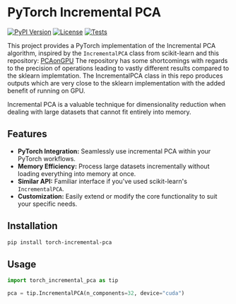 # PyTorch Incremental PCA

[![PyPI Version](https://img.shields.io/pypi/v/torch-incremental-pca.svg)](https://pypi.org/project/torch-incremental-pca/)
[![License](https://img.shields.io/badge/license-MIT-blue.svg)](LICENSE)
[![Tests](https://github.com/sirluk/torch-incremental-pca/actions/workflows/tests.yml/badge.svg)](https://github.com/sirluk/torch-incremental-pca/actions/workflows/tests.yml)

This project provides a PyTorch implementation of the Incremental PCA algorithm, inspired by the `IncrementalPCA` class from scikit-learn and this repository: [PCAonGPU](https://github.com/dnhkng/PCAonGPU/tree/main) The repository has some shortcomings with regards to the precision of operations leading to vastly different results compared to the sklearn implemtation. The IncrementalPCA class in this repo produces outputs which are very close to the sklearn implementation with the added benefit of running on GPU.

Incremental PCA is a valuable technique for dimensionality reduction when dealing with large datasets that cannot fit entirely into memory.

## Features

* **PyTorch Integration:** Seamlessly use incremental PCA within your PyTorch workflows.
* **Memory Efficiency:**  Process large datasets incrementally without loading everything into memory at once.
* **Similar API:**  Familiar interface if you've used scikit-learn's `IncrementalPCA`.
* **Customization:** Easily extend or modify the core functionality to suit your specific needs.

## Installation

```bash
pip install torch-incremental-pca
```

## Usage
```python
import torch_incremental_pca as tip

pca = tip.IncrementalPCA(n_components=32, device="cuda")
```
